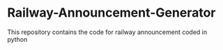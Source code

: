 # Railway-Announcement-Generator
This repository contains the code for railway announcement coded in python
